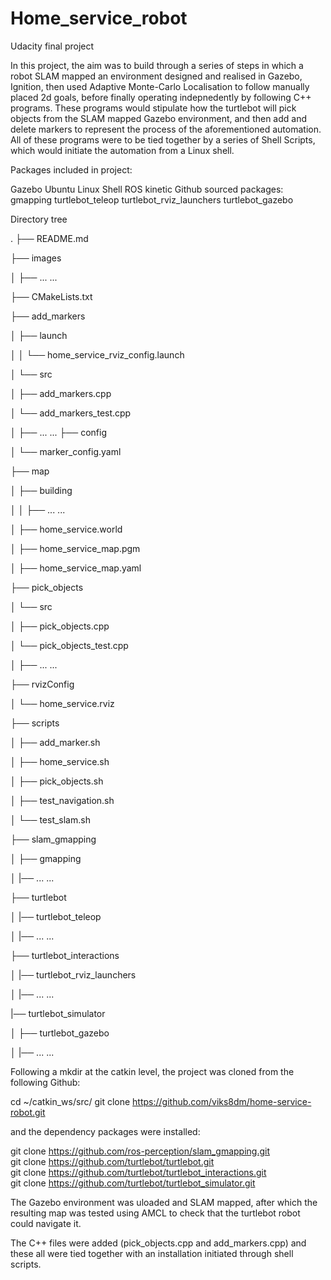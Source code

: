 # Home_service_robot
Udacity final project


In this project, the aim was to build through a series of steps in which  a robot SLAM mapped an environment designed and realised in Gazebo, Ignition, then used Adaptive Monte-Carlo Localisation to follow manually placed 2d goals, before finally operating indepnedently by following C++ programs. These programs would stipulate how the turtlebot will pick objects from the SLAM mapped Gazebo environment, and then add and delete markers to represent the process of the aforementioned automation.
All of these programs were to be tied together by a series of Shell Scripts, which would initiate the automation from a Linux shell.

Packages included in project:

Gazebo
Ubuntu Linux Shell
ROS kinetic Github sourced packages:
gmapping
turtlebot_teleop
turtlebot_rviz_launchers
turtlebot_gazebo

Directory tree

.
├── README.md

├── images

│   ├── ... ...

├── CMakeLists.txt

├── add_markers

│   ├── launch

│   │   └── home_service_rviz_config.launch

│   └── src

│       ├── add_markers.cpp

│       └── add_markers_test.cpp

│   ├──  ... ...
├── config

│   └── marker_config.yaml

├── map

│   ├── building

│   │   ├── ... ...

│   ├── home_service.world

│   ├── home_service_map.pgm

│   ├── home_service_map.yaml

├── pick_objects

│   └── src

│       ├── pick_objects.cpp

│       └── pick_objects_test.cpp

│   ├──  ... ...

├── rvizConfig

│   └── home_service.rviz

├── scripts

│   ├── add_marker.sh

│   ├── home_service.sh

│   ├── pick_objects.sh

│   ├── test_navigation.sh

│   └── test_slam.sh

├── slam_gmapping

│   ├── gmapping

│   |── ... ...

├── turtlebot

│   |── turtlebot_teleop

│   |── ... ...

├── turtlebot_interactions

│   |── turtlebot_rviz_launchers

│   |── ... ...

|── turtlebot_simulator

│   ├── turtlebot_gazebo

│   |── ... ...


Following a mkdir at the catkin level, the project was cloned from the following Github:

cd ~/catkin_ws/src/
git clone https://github.com/viks8dm/home-service-robot.git

and the dependency packages were installed:

git clone https://github.com/ros-perception/slam_gmapping.git  
git clone https://github.com/turtlebot/turtlebot.git  
git clone https://github.com/turtlebot/turtlebot_interactions.git  
git clone https://github.com/turtlebot/turtlebot_simulator.git

The Gazebo environment was uloaded and SLAM mapped, after which the resulting map was tested using AMCL to check that the turtlebot robot could navigate it.

The C++ files were added (pick_objects.cpp and add_markers.cpp) and these all were tied together with  an installation initiated through shell scripts.

